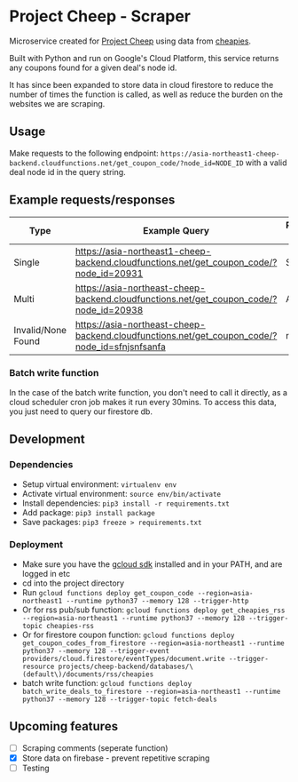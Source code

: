 # Project Cheep - Scraper

Microservice created for [Project Cheep](https://github.com/json469/project_cheep) using data from [cheapies](https://www.cheapies.nz/).

Built with Python and run on Google's Cloud Platform, this service returns any coupons found for a given deal's node id.

It has since been expanded to store data in cloud firestore to reduce the number of times the function is called, as well as reduce the burden on the websites we are scraping.

## Usage
Make requests to the following endpoint: ```https://asia-northeast1-cheep-backend.cloudfunctions.net/get_coupon_code/?node_id=NODE_ID``` with a valid deal node id in the query string.

## Example requests/responses

Type | Example Query | Return Type | Example Response
---- | ------------- | ----------- | ----------------
Single | https://asia-northeast1-cheep-backend.cloudfunctions.net/get_coupon_code/?node_id=20931 | String | 'RRRFW72'
Multi | https://asia-northeast-cheep-backend.cloudfunctions.net/get_coupon_code/?node_id=20938 | Array | ["cs3019jfm", "NZAFFZERODEL"]
Invalid/None Found | https://asia-northeast-cheep-backend.cloudfunctions.net/get_coupon_code/?node_id=sfnjsnfsanfa | null | null


### Batch write function
In the case of the batch write function, you don't need to call it directly, as a cloud scheduler cron job makes it run every 30mins. To access this data, you just need to query our firestore db.


## Development

### Dependencies
- Setup virtual environment: ```virtualenv env```
- Activate virtual environment: ```source env/bin/activate```
- Install dependencies: ```pip3 install -r requirements.txt```
- Add package: ```pip3 install package```
- Save packages: ```pip3 freeze > requirements.txt```

### Deployment
- Make sure you have the [gcloud sdk](https://cloud.google.com/sdk/) installed and in your PATH, and are logged in etc
- cd into the project directory
- Run ```gcloud functions deploy get_coupon_code --region=asia-northeast1 --runtime python37 --memory 128 --trigger-http```
- Or for rss pub/sub function: ```gcloud functions deploy get_cheapies_rss --region=asia-northeast1 --runtime python37 --memory 128 --trigger-topic cheapies-rss```
- Or for firestore coupon function: ```gcloud functions deploy get_coupon_codes_from_firestore --region=asia-northeast1 --runtime python37 --memory 128 --trigger-event providers/cloud.firestore/eventTypes/document.write --trigger-resource projects/cheep-backend/databases/\(default\)/documents/rss/cheapies```
- batch write function: ```gcloud functions deploy batch_write_deals_to_firestore --region=asia-northeast1 --runtime python37 --memory 128 --trigger-topic fetch-deals```

## Upcoming features
- [ ] Scraping comments (seperate function)
- [x] Store data on firebase - prevent repetitive scraping
- [ ] Testing
